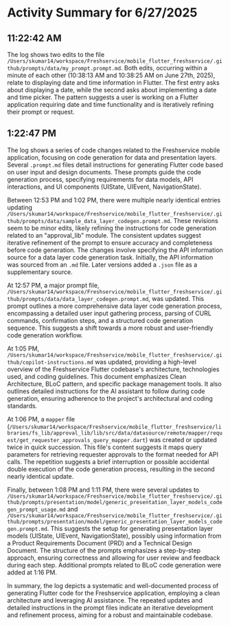 # Activity Summary for 6/27/2025

## 11:22:42 AM
The log shows two edits to the file `/Users/skumar14/workspace/Freshservice/mobile_flutter_freshservice/.github/prompts/data/my_prompt.prompt.md`.  Both edits, occurring within a minute of each other (10:38:13 AM and 10:38:25 AM on June 27th, 2025), relate to displaying date and time information in Flutter.  The first entry asks about displaying a date, while the second asks about implementing a date and time picker.  The pattern suggests a user is working on a Flutter application requiring date and time functionality and is iteratively refining their prompt or request.


## 1:22:47 PM
The log shows a series of code changes related to the Freshservice mobile application, focusing on code generation for data and presentation layers.  Several `.prompt.md` files detail instructions for generating Flutter code based on user input and design documents.  These prompts guide the code generation process, specifying requirements for data models, API interactions, and UI components (UIState, UIEvent, NavigationState).

Between 12:53 PM and 1:02 PM, there were multiple nearly identical entries updating `/Users/skumar14/workspace/Freshservice/mobile_flutter_freshservice/.github/prompts/data/sample_data_layer_codegen.prompt.md`. These revisions seem to be minor edits, likely refining the instructions for code generation related to an "approval_lib" module.  The consistent updates suggest iterative refinement of the prompt to ensure accuracy and completeness before code generation. The changes involve specifying the API information source for a data layer code generation task.  Initially, the API information was sourced from an `.md` file. Later versions added a `.json` file as a supplementary source.


At 12:57 PM, a major prompt file, `/Users/skumar14/workspace/Freshservice/mobile_flutter_freshservice/.github/prompts/data/data_layer_codegen.prompt.md`, was updated. This prompt outlines a more comprehensive data layer code generation process, encompassing a detailed user input gathering process, parsing of CURL commands, confirmation steps, and a structured code generation sequence.  This suggests a shift towards a more robust and user-friendly code generation workflow.


At 1:05 PM, `/Users/skumar14/workspace/Freshservice/mobile_flutter_freshservice/.github/copilot-instructions.md` was updated, providing a high-level overview of the Freshservice Flutter codebase's architecture, technologies used, and coding guidelines.  This document emphasizes Clean Architecture, BLoC pattern, and specific package management tools. It also outlines detailed instructions for the AI assistant to follow during code generation, ensuring adherence to the project's architectural and coding standards.


At 1:06 PM, a `mapper` file (`/Users/skumar14/workspace/Freshservice/mobile_flutter_freshservice/libraries/fs_lib/approval_lib/lib/src/data/datasource/remote/mapper/request/get_requester_approvals_query_mapper.dart`) was created or updated twice in quick succession. This file's content suggests it maps query parameters for retrieving requester approvals to the format needed for API calls.  The repetition suggests a brief interruption or possible accidental double execution of the code generation process, resulting in the second nearly identical update.


Finally, between 1:08 PM and 1:11 PM, there were several updates to `/Users/skumar14/workspace/Freshservice/mobile_flutter_freshservice/.github/prompts/presentation/model/generic_presentation_layer_models_codegen_prompt_usage.md` and `/Users/skumar14/workspace/Freshservice/mobile_flutter_freshservice/.github/prompts/presentation/model/generic_presentation_layer_models_codegen.prompt.md`. This suggests the setup for generating presentation layer models (UIState, UIEvent, NavigationState), possibly using information from a Product Requirements Document (PRD) and a Technical Design Document.  The structure of the prompts emphasizes a step-by-step approach, ensuring correctness and allowing for user review and feedback during each step.  Additional prompts related to BLoC code generation were added at 1:16 PM.

In summary, the log depicts a systematic and well-documented process of generating Flutter code for the Freshservice application, employing a clean architecture and leveraging AI assistance. The repeated updates and detailed instructions in the prompt files indicate an iterative development and refinement process, aiming for a robust and maintainable codebase.
